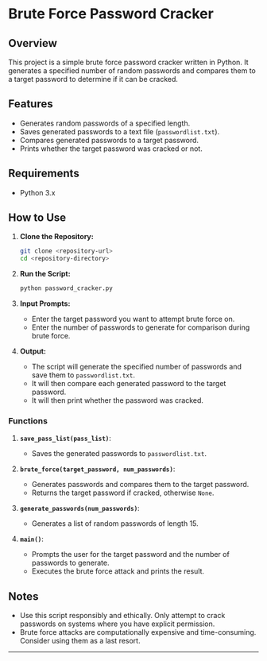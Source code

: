 # Brute Force Password Cracker

## Overview

This project is a simple brute force password cracker written in Python. It generates a specified number of random passwords and compares them to a target password to determine if it can be cracked.

## Features

- Generates random passwords of a specified length.
- Saves generated passwords to a text file (`passwordlist.txt`).
- Compares generated passwords to a target password.
- Prints whether the target password was cracked or not.

## Requirements

- Python 3.x

## How to Use

1. **Clone the Repository:**

   ```bash
   git clone <repository-url>
   cd <repository-directory>
   ```

2. **Run the Script:**

   ```bash
   python password_cracker.py
   ```

3. **Input Prompts:**

   - Enter the target password you want to attempt brute force on.
   - Enter the number of passwords to generate for comparison during brute force.

4. **Output:**

   - The script will generate the specified number of passwords and save them to `passwordlist.txt`.
   - It will then compare each generated password to the target password.
   - It will then print whether the password was cracked.

### Functions

1. **`save_pass_list(pass_list)`**:
   - Saves the generated passwords to `passwordlist.txt`.

2. **`brute_force(target_password, num_passwords)`**:
   - Generates passwords and compares them to the target password.
   - Returns the target password if cracked, otherwise `None`.

3. **`generate_passwords(num_passwords)`**:
   - Generates a list of random passwords of length 15.

4. **`main()`**:
   - Prompts the user for the target password and the number of passwords to generate.
   - Executes the brute force attack and prints the result.

## Notes

- Use this script responsibly and ethically. Only attempt to crack passwords on systems where you have explicit permission.
- Brute force attacks are computationally expensive and time-consuming. Consider using them as a last resort.

---

